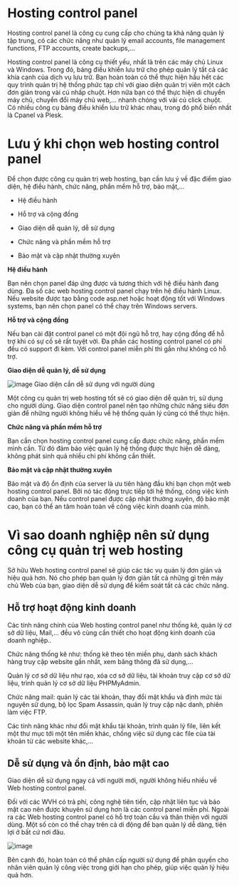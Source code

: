 # Hosting control panel 

Hosting control panel là công cụ cung cấp cho chúng ta khả năng quản lý tập trung, có các chức năng như quản lý email accounts, file management functions, FTP accounts, create backups,…

Hosting control panel là công cụ thiết yếu, nhất là trên các máy chủ Linux và Windows. Trong đó, bảng điều khiển lưu trữ cho phép quản lý tất cả các khía cạnh của dịch vụ lưu trữ. Bạn hoàn toàn có thể thực hiện hầu hết các quy trình quản trị hệ thống phức tạp chỉ với giao diện quản trị viên một cách đơn giản trong vài cú nhấp chuột. Hơn nữa bạn có thể thực hiện di chuyển máy chủ, chuyển đổi máy chủ web,… nhanh chóng với vài cú click chuột. Có nhiều công cụ bảng điều khiển lưu trữ khác nhau, trong đó phổ biến nhất là Cpanel và Plesk.

# Lưu ý khi chọn web hosting control panel

Để chọn được công cụ quản trị web hosting, bạn cần lưu ý về đặc điểm giao diện, hệ điều hành, chức năng, phần mềm hỗ trợ, bảo mật,…

- Hệ điều hành

- Hỗ trợ và cộng đồng

- Giao diện dễ quản lý, dễ sử dụng

- Chức năng và phần mềm hỗ trợ

- Bảo mật và cập nhật thường xuyên

**Hệ điều hành**

Bạn nên chọn panel đáp ứng được và tương thích với hệ điều hành đang dùng. Đa số các web hosting control panel chạy trên hệ điều hành Linux. Nếu website được tạo bằng code asp.net hoặc hoạt động tốt với Windows systems, bạn nên chọn panel có thể chạy trên Windows servers.

**Hỗ trợ và cộng đồng**

Nếu bạn cài đặt control panel có một đội ngũ hỗ trợ, hay cộng đồng để hỗ trợ khi có sự cố sẽ rất tuyệt vời. Đa phần các hosting control panel có phí đều có support đi kèm. Với control panel miễn phí thì gần như không có hỗ trợ.

**Giao diện dễ quản lý, dễ sử dụng**

![image](https://user-images.githubusercontent.com/111721629/195021116-44440445-448b-4e86-8fa3-d052506e7e21.png)
Giao diện cần dễ sử dụng với người dùng

Một công cụ quản trị web hosting tốt sẽ có giao diện dễ quản trị, sử dụng cho người dùng. Giao diện control panel nên tạo những chức năng siêu đơn giản để những người không hiểu về hệ thống quản lý cũng có thể thực hiện.

**Chức năng và phần mềm hỗ trợ**

Bạn cần chọn hosting control panel cung cấp được chức năng, phần mềm mình cần. Từ đó đảm bảo việc quản lý hệ thống được thực hiện dễ dàng, không phát sinh quá nhiều chi phí không cần thiết.

**Bảo mật và cập nhật thường xuyên**

Bảo mật và độ ổn định của server là ưu tiên hàng đầu khi bạn chọn một web hosting control panel. Bởi nó tác động trực tiếp tới hệ thống, công việc kinh doanh của bạn. Nếu control panel được cập nhật thường xuyên, độ bảo mật cao, bạn có thể an tâm hoàn toàn về công việc kinh doanh của mình. 

# Vì sao doanh nghiệp nên sử dụng công cụ quản trị web hosting

Sở hữu Web hosting control panel sẽ giúp các tác vụ quản lý đơn giản và hiệu quả hơn. Nó cho phép bạn quản lý đơn giản tất cả những gì trên máy chủ Web của bạn, giao diện dễ sử dụng để kiểm soát tất cả các chức năng. 

## Hỗ trợ hoạt động kinh doanh

Các tính năng chính của Web hosting control panel như thống kê, quản lý cơ sở dữ liệu, Mail,… đều vô cùng cần thiết cho hoạt động kinh doanh của doanh nghiệp..

Chức năng thống kê như: thống kê theo tên miền phụ, danh sách khách hàng truy cập website gần nhất, xem băng thông đã sử dụng,…

Quản lý cơ sở dữ liệu như rạo, xóa cơ sở dữ liệu, tài khoản truy cập cơ sở dữ liệu, trình quản lý cơ sở dữ liệu PHPMyAdmin.

Chức năng mail: quản lý các tài khoản, thay đổi mật khẩu và định mức tài nguyên sử dụng, bộ lọc Spam Assassin, quản lý truy cập nặc danh, phiên làm việc FTP.

Các tính năng khác như đổi mật khẩu tài khoản, trình quản lý file, liên kết một thư mục tới một tên miền khác, chống việc sử dụng các file của tài khoản từ các website khác,…

## Dễ sử dụng và ổn định, bảo mật cao

Giao diện dễ sử dụng ngay cả với người mới, người không hiểu nhiều về Web hosting control panel. 

Đối với các WVH có trả phí, công nghệ tiên tiến, cập nhật liên tục và bảo mật cao nên được khuyên sử dụng hơn là các control panel miễn phí. Ngoài ra các Web hosting control panel có hỗ trợ toàn cầu và thân thiện với người dùng. Một số còn có thể chạy trên cả di động để bạn quản lý dễ dàng, tiện lợi ở bất cứ nơi đâu.

![image](https://user-images.githubusercontent.com/111721629/195021359-ebdbd1cc-797f-4d3a-b502-452fd08f53ab.png)

Bên cạnh đó, hoàn toàn có thể phân cấp người sử dụng để phân quyền cho nhân viên quản lý công việc trong giới hạn cho phép, giúp việc quản lý hiệu quả hơn. 


